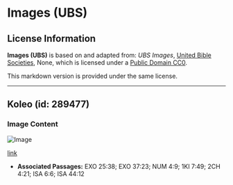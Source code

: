# Images (UBS)

## License Information

**Images (UBS)** is based on and adapted from: _UBS Images_, [United Bible Societies](https://unitedbiblesocieties.org/), None, which is licensed under a [Public Domain CC0](https://creativecommons.org/public-domain/cc0/).

This markdown version is provided under the same license.



--------------------------------

## Koleo (id: 289477)

### Image Content

![Image](https://cdn.aquifer.bible/aquifer-content/resources/Media/WEB-0452_tongs.jpg)

[link](https://cdn.aquifer.bible/aquifer-content/resources/Media/WEB-0452_tongs.jpg)

* **Associated Passages:** EXO 25:38; EXO 37:23; NUM 4:9; 1KI 7:49; 2CH 4:21; ISA 6:6; ISA 44:12

